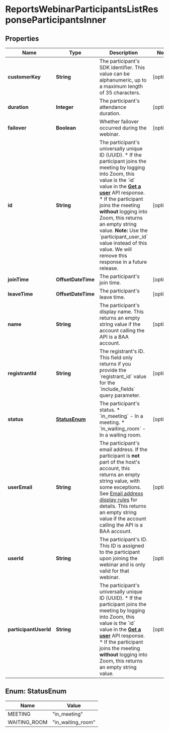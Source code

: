 

# ReportsWebinarParticipantsListResponseParticipantsInner


## Properties

| Name | Type | Description | Notes |
|------------ | ------------- | ------------- | -------------|
|**customerKey** | **String** | The participant&#39;s SDK identifier. This value can be alphanumeric, up to a maximum length of 35 characters. |  [optional] |
|**duration** | **Integer** | The participant&#39;s attendance duration. |  [optional] |
|**failover** | **Boolean** | Whether failover occurred during the webinar. |  [optional] |
|**id** | **String** | The participant&#39;s universally unique ID (UUID).  * If the participant joins the meeting by logging into Zoom, this value is the &#x60;id&#x60; value in the [**Get a user**](https://developers.zoom.us) API response.  * If the participant joins the meeting **without** logging into Zoom, this returns an empty string value.   **Note:** Use the &#x60;participant_user_id&#x60; value instead of this value. We will remove this response in a future release. |  [optional] |
|**joinTime** | **OffsetDateTime** | The participant&#39;s join time. |  [optional] |
|**leaveTime** | **OffsetDateTime** | The participant&#39;s leave time. |  [optional] |
|**name** | **String** | The participant&#39;s display name. This returns an empty string value if the account calling the API is a BAA account. |  [optional] |
|**registrantId** | **String** | The registrant&#39;s ID. This field only returns if you provide the &#x60;registrant_id&#x60; value for the &#x60;include_fields&#x60; query parameter. |  [optional] |
|**status** | [**StatusEnum**](#StatusEnum) | The participant&#39;s status.  * &#x60;in_meeting&#x60; - In a meeting.  * &#x60;in_waiting_room&#x60; - In a waiting room. |  [optional] |
|**userEmail** | **String** | The participant&#39;s email address. If the participant is **not** part of the host&#39;s account, this returns an empty string value, with some exceptions. See [Email address display rules](https://developers.zoom.us) for details. This returns an empty string value if the account calling the API is a BAA account. |  [optional] |
|**userId** | **String** | The participant&#39;s ID. This ID is assigned to the participant upon joining the webinar and is only valid for that webinar. |  [optional] |
|**participantUserId** | **String** | The participant&#39;s universally unique ID (UUID).  * If the participant joins the meeting by logging into Zoom, this value is the &#x60;id&#x60; value in the [**Get a user**](https://developers.zoom.us) API response.  * If the participant joins the meeting **without** logging into Zoom, this returns an empty string value. |  [optional] |



## Enum: StatusEnum

| Name | Value |
|---- | -----|
| MEETING | &quot;in_meeting&quot; |
| WAITING_ROOM | &quot;in_waiting_room&quot; |



